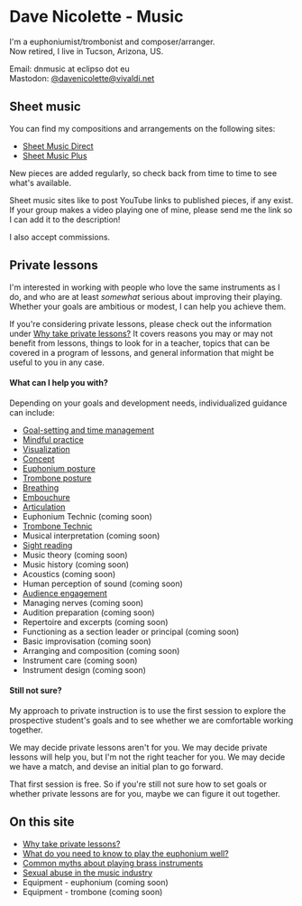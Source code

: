 # Dave Nicolette - Music 

I'm a euphoniumist/trombonist and composer/arranger.  
Now retired, I live in Tucson, Arizona, US.

Email: dnmusic at eclipso dot eu  
Mastodon: [@davenicolette@vivaldi.net](https://social.vivaldi.net/@davenicolette)

## Sheet music 

You can find my compositions and arrangements on the following sites:

- [Sheet Music Direct](https://www.sheetmusicdirect.com/en-US/Search.aspx?query=Dave%20Nicolette)   
- [Sheet Music Plus](https://www.sheetmusicplus.com/en/explore?q=Dave+Nicolette)

New pieces are added regularly, so check back from time to time to see what's available.

Sheet music sites like to post YouTube links to published pieces, if any exist. If your group makes a video playing one of mine, please send me the link so I can add it to the description!

I also accept commissions. 

## Private lessons 

I'm interested in working with people who love the same instruments as I do, and who are at least _somewhat_ serious about improving their playing. Whether your goals are ambitious or modest, I can help you achieve them. 

If you're considering private lessons, please check out the information under [Why take private lessons?](why-take-private-lessons) It covers reasons you may or may not benefit from lessons, things to look for in a teacher, topics that can be covered in a program of lessons, and general information that might be useful to you in any case.

#### What can I help you with?

Depending on your goals and development needs, individualized guidance can include: 

- [Goal-setting and time management](goal-setting.md)
- [Mindful practice](mindful-practice.md) 
- [Visualization](visualization.md) 
- [Concept](concept.md)
- [Euphonium posture](euphonium-posture.md)
- [Trombone posture](trombone-posture.md) 
- [Breathing](breathing.md)
- [Embouchure](embouchure.md) 
- [Articulation](articulation.md) 
- Euphonium Technic (coming soon) 
- [Trombone Technic](trombone-technic.md) 
- Musical interpretation (coming soon) 
- [Sight reading](sight-reading.md) 
- Music theory (coming soon) 
- Music history (coming soon) 
- Acoustics (coming soon) 
- Human perception of sound (coming soon) 
- [Audience engagement](audience-engagement.md)
- Managing nerves (coming soon) 
- Audition preparation (coming soon) 
- Repertoire and excerpts (coming soon)
- Functioning as a section leader or principal (coming soon)
- Basic improvisation (coming soon)
- Arranging and composition (coming soon)
- Instrument care (coming soon)
- Instrument design (coming soon)

#### Still not sure? 

My approach to private instruction is to use the first session to explore the prospective student's goals and to see whether we are comfortable working together. 

We may decide private lessons aren't for you. We may decide private lessons will help you, but I'm not the right teacher for you. We may decide we have a match, and devise an initial plan to go forward. 

That first session is free. So if you're still not sure how to set goals or whether private lessons are for you, maybe we can figure it out together. 

## On this site 

- [Why take private lessons?](why-take-private-lessons.md)
- [What do you need to know to play the euphonium well?](euphonium-need-to-know.md)
- [Common myths about playing brass instruments](musical-myths.md)
- [Sexual abuse in the music industry](young-women.md)
- Equipment - euphonium (coming soon)
- Equipment - trombone (coming soon)


